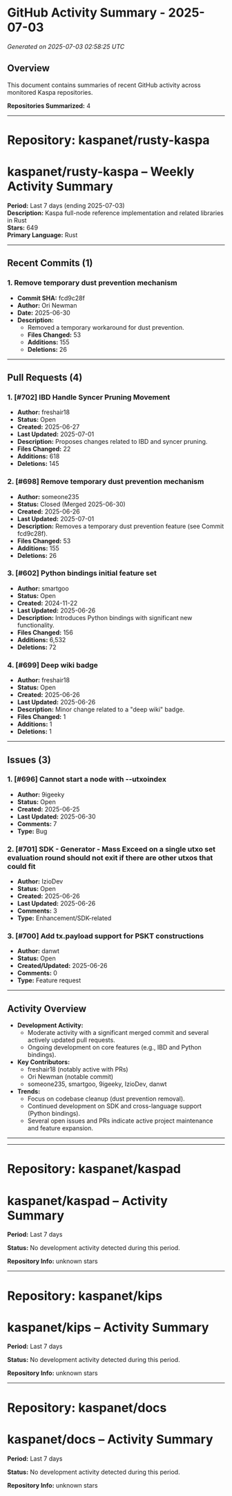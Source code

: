 # GitHub Activity Summary - 2025-07-03

*Generated on 2025-07-03 02:58:25 UTC*

## Overview

This document contains summaries of recent GitHub activity across monitored Kaspa repositories.

**Repositories Summarized:** 4

---

# Repository: kaspanet/rusty-kaspa

# kaspanet/rusty-kaspa – Weekly Activity Summary

**Period:** Last 7 days (ending 2025-07-03)  
**Description:** Kaspa full-node reference implementation and related libraries in Rust  
**Stars:** 649  
**Primary Language:** Rust

---

## Recent Commits (1)

### 1. Remove temporary dust prevention mechanism
- **Commit SHA:** fcd9c28f
- **Author:** Ori Newman
- **Date:** 2025-06-30
- **Description:**  
  - Removed a temporary workaround for dust prevention.
  - **Files Changed:** 53
  - **Additions:** 155  
  - **Deletions:** 26

---

## Pull Requests (4)

### 1. [#702] IBD Handle Syncer Pruning Movement
- **Author:** freshair18
- **Status:** Open
- **Created:** 2025-06-27
- **Last Updated:** 2025-07-01
- **Description:** Proposes changes related to IBD and syncer pruning.
- **Files Changed:** 22  
- **Additions:** 618  
- **Deletions:** 145

### 2. [#698] Remove temporary dust prevention mechanism
- **Author:** someone235
- **Status:** Closed (Merged 2025-06-30)
- **Created:** 2025-06-26
- **Last Updated:** 2025-07-01
- **Description:** Removes a temporary dust prevention feature (see Commit fcd9c28f).
- **Files Changed:** 53  
- **Additions:** 155  
- **Deletions:** 26

### 3. [#602] Python bindings initial feature set
- **Author:** smartgoo
- **Status:** Open
- **Created:** 2024-11-22
- **Last Updated:** 2025-06-26
- **Description:** Introduces Python bindings with significant new functionality.
- **Files Changed:** 156  
- **Additions:** 6,532  
- **Deletions:** 72

### 4. [#699] Deep wiki badge
- **Author:** freshair18
- **Status:** Open
- **Created:** 2025-06-26
- **Last Updated:** 2025-06-26
- **Description:** Minor change related to a "deep wiki" badge.
- **Files Changed:** 1  
- **Additions:** 1  
- **Deletions:** 1

---

## Issues (3)

### 1. [#696] Cannot start a node with --utxoindex
- **Author:** 9igeeky
- **Status:** Open
- **Created:** 2025-06-25
- **Last Updated:** 2025-06-30
- **Comments:** 7
- **Type:** Bug

### 2. [#701] SDK - Generator - Mass Exceed on a single utxo set evaluation round should not exit if there are other utxos that could fit
- **Author:** IzioDev
- **Status:** Open
- **Created:** 2025-06-26
- **Last Updated:** 2025-06-26
- **Comments:** 3
- **Type:** Enhancement/SDK-related

### 3. [#700] Add tx.payload support for PSKT constructions
- **Author:** danwt
- **Status:** Open
- **Created/Updated:** 2025-06-26
- **Comments:** 0
- **Type:** Feature request

---

## Activity Overview

- **Development Activity:**  
  - Moderate activity with a significant merged commit and several actively updated pull requests.
  - Ongoing development on core features (e.g., IBD and Python bindings).
- **Key Contributors:**  
  - freshair18 (notably active with PRs)
  - Ori Newman (notable commit)
  - someone235, smartgoo, 9igeeky, IzioDev, danwt
- **Trends:**  
  - Focus on codebase cleanup (dust prevention removal).
  - Continued development on SDK and cross-language support (Python bindings).
  - Several open issues and PRs indicate active project maintenance and feature expansion.

---

---

# Repository: kaspanet/kaspad

# kaspanet/kaspad – Activity Summary
**Period:** Last 7 days

**Status:** No development activity detected during this period.

**Repository Info:** unknown stars


---

# Repository: kaspanet/kips

# kaspanet/kips – Activity Summary
**Period:** Last 7 days

**Status:** No development activity detected during this period.

**Repository Info:** unknown stars


---

# Repository: kaspanet/docs

# kaspanet/docs – Activity Summary
**Period:** Last 7 days

**Status:** No development activity detected during this period.

**Repository Info:** unknown stars


